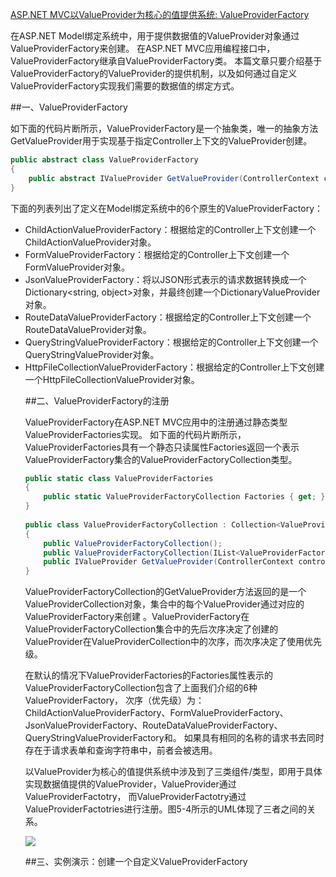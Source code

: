 ﻿[ASP.NET MVC以ValueProvider为核心的值提供系统: ValueProviderFactory ](http://www.cnblogs.com/artech/archive/2012/05/19/value-provider-03.html)

在ASP.NET Model绑定系统中，用于提供数据值的ValueProvider对象通过ValueProviderFactory来创建。
在ASP.NET MVC应用编程接口中，ValueProviderFactory继承自ValueProviderFactory类。
本篇文章只要介绍基于ValueProviderFactory的ValueProvider的提供机制，以及如何通过自定义ValueProviderFactory实现我们需要的数据值的绑定方式。


##一、ValueProviderFactory

如下面的代码片断所示，ValueProviderFactory是一个抽象类，唯一的抽象方法GetValueProvider用于实现基于指定Controller上下文的ValueProvider创建。

``` C#
public abstract class ValueProviderFactory
{
    public abstract IValueProvider GetValueProvider(ControllerContext controllerContext);
}
```

下面的列表列出了定义在Model绑定系统中的6个原生的ValueProviderFactory：

* ChildActionValueProviderFactory：根据给定的Controller上下文创建一个ChildActionValueProvider对象。 
* FormValueProviderFactory：根据给定的Controller上下文创建一个FormValueProvider对象。 
* JsonValueProviderFactory：将以JSON形式表示的请求数据转换成一个Dictionary<string, object>对象，并最终创建一个DictionaryValueProvider<object>对象。 
* RouteDataValueProviderFactory：根据给定的Controller上下文创建一个RouteDataValueProvider对象。 
* QueryStringValueProviderFactory：根据给定的Controller上下文创建一个QueryStringValueProvider对象。 
* HttpFileCollectionValueProviderFactory：根据给定的Controller上下文创建一个HttpFileCollectionValueProvider对象。 

##二、ValueProviderFactory的注册

ValueProviderFactory在ASP.NET MVC应用中的注册通过静态类型ValueProviderFactories实现。
如下面的代码片断所示，ValueProviderFactories具有一个静态只读属性Factories返回一个表示ValueProviderFactory集合的ValueProviderFactoryCollection类型。


``` C#
public static class ValueProviderFactories
{
    public static ValueProviderFactoryCollection Factories { get; }
}
  
public class ValueProviderFactoryCollection : Collection<ValueProviderFactory>
{ 
    public ValueProviderFactoryCollection();
    public ValueProviderFactoryCollection(IList<ValueProviderFactory> list);    
    public IValueProvider GetValueProvider(ControllerContext controllerContext);
}
```

ValueProviderFactoryCollection的GetValueProvider方法返回的是一个ValueProviderCollection对象，集合中的每个ValueProvider通过对应的ValueProviderFactory来创建
。ValueProviderFactory在ValueProviderFactoryCollection集合中的先后次序决定了创建的ValueProvider在ValueProviderCollection中的次序，而次序决定了使用优先级。

在默认的情况下ValueProviderFactories的Factories属性表示的ValueProviderFactoryCollection包含了上面我们介绍的6种ValueProviderFactory，
次序（优先级）为：ChildActionValueProviderFactory、FormValueProviderFactory、JsonValueProviderFactory、RouteDataValueProviderFactory、QueryStringValueProviderFactory和。
如果具有相同的名称的请求书去同时存在于请求表单和查询字符串中，前者会被选用。

以ValueProvider为核心的值提供系统中涉及到了三类组件/类型，即用于具体实现数据值提供的ValueProvider，ValueProvider通过ValueProviderFactotry，
而ValueProviderFactotry通过ValueProviderFactotries进行注册。图5-4所示的UML体现了三者之间的关系。

![](http://images.cnblogs.com/cnblogs_com/artech/201205/201205190719469390.png)

##三、实例演示：创建一个自定义ValueProviderFactory
